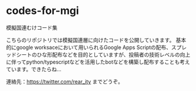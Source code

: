 # codes-for-mgi
模擬国連むけコード集

こちらのリポジトリでは模擬国連層に向けたコードを公開していきます。
基本的にgoogle worksaceにおいて用いられるGoogle Apps Scriptの配布、スプレッドシートのひな形配布などを目的としていますが、投稿者の技術レベルの向上に伴ってpython/typescriptなどを活用したbotなどを構築し配布することも考えています。できたらね...

連絡先：https://twitter.com/rear_ity までどうぞ。
